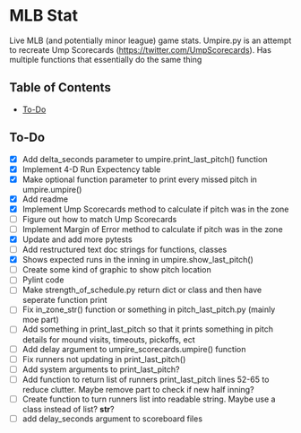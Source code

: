 # MLB Stat

Live MLB (and potentially minor league) game stats.
Umpire.py is an attempt to recreate Ump Scorecards (https://twitter.com/UmpScorecards). Has multiple functions that essentially do the same thing

## Table of Contents

- [To-Do](#to-do)

## To-Do

- [X] Add delta_seconds parameter to umpire.print_last_pitch() function
- [X] Implement 4-D Run Expectency table
- [X] Make optional function parameter to print every missed pitch in umpire.umpire()
- [X] Add readme
- [X] Implement Ump Scorecards method to calculate if pitch was in the zone
- [ ] Figure out how to match Ump Scorecards
- [ ] Implement Margin of Error method to calculate if pitch was in the zone
- [X] Update and add more pytests
- [ ] Add restructured text doc strings for functions, classes
- [X] Shows expected runs in the inning in umpire.show_last_pitch()
- [ ] Create some kind of graphic to show pitch location
- [ ] Pylint code
- [ ] Make strength_of_schedule.py return dict or class and then have seperate function print
- [ ] Fix in_zone_str() function or something in pitch_last_pitch.py (mainly moe part)
- [ ] Add something in print_last_pitch so that it prints something in pitch details for mound visits, timeouts, pickoffs, ect
- [ ] Add delay argument to umpire_scorecards.umpire() function
- [ ] Fix runners not updating in print_last_pitch()
- [ ] Add system arguments to print_last_pitch?
- [ ] Add function to return list of runners print_last_pitch lines 52-65 to reduce clutter. Maybe remove part to check if new half inning?
- [ ] Create function to turn runners list into readable string. Maybe use a class instead of list? __str__?
- [ ] add delay_seconds argument to scoreboard files